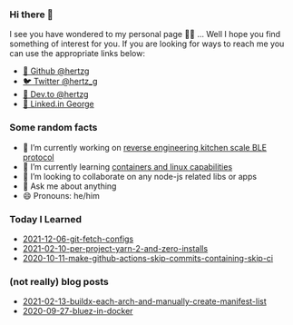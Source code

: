 ### Hi there 👋

I see you have wondered to my personal page 🧙‍♂️ ... Well I hope you find something of interest for you. If you are
looking for ways to reach me you can use the appropriate links below:

* [🐙 Github @hertzg](https://github.com/hertzg)
* [🐦 Twitter @hertz_g](https://twitter.com/hertz_g)
* [📝 Dev.to @hertzg](https://dev.to/hertzg/)
* [💼 Linked.in George](https://www.linkedin.com/in/george-kotchlamazashvili-52220085)

### Some random facts

- 🔭 I’m currently working on [reverse engineering kitchen scale BLE protocol](https://github.com/hertzg/etekcity)
- 🌱 I’m currently learning [containers and linux capabilities](https://twitter.com/Hertz_G/status/1310306592534016003)
- 👯 I’m looking to collaborate on any node-js related libs or apps
- 💬 Ask me about anything
- 😄 Pronouns: he/him

### Today I Learned

* [2021-12-06-git-fetch-configs](til/2021-12-06-git-fetch-configs.md)
* [2021-02-10-per-project-yarn-2-and-zero-installs](til/2021-02-10-per-project-yarn-2-and-zero-installs.md)
* [2020-10-11-make-github-actions-skip-commits-containing-skip-ci](til/2020-10-11-make-github-actions-skip-commits-containing-skip-ci.md)

### (not really) blog posts

* [2021-02-13-buildx-each-arch-and-manually-create-manifest-list](blog/2021-02-13-buildx-each-arch-and-manually-create-manifest-list.md)
* [2020-09-27-bluez-in-docker](blog/2020-09-27-bluez-in-docker.md)

